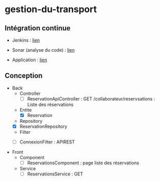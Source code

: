 # gestion-du-transport

## Intégration continue

* Jenkins : [lien](http://d07-jenkins.cleverapps.io/job/Gestion%20Du%20Transport/)

* Sonar (analyse du code) : [lien](http://d07-sonar.cleverapps.io/dashboard?id=gestion-du-transport)

* Application : [lien](https://diginamicformation.github.io/gestion-du-transport/)


## Conception

* Back
  * Controller
    * [ ] ReservationApiController : GET /collaborateur/reservsations :  Liste des réservations

  * Entite
    * [x] Reservation
  
   * Repository
    * [x] ReservationRepository

   * Filter
    * [ ] ConnexionFilter : APIREST
  

* Front
  * Component
    * [ ] ReservationsComponent : page liste des réservations
  * Service
    * [ ] ReservationsService : GET
